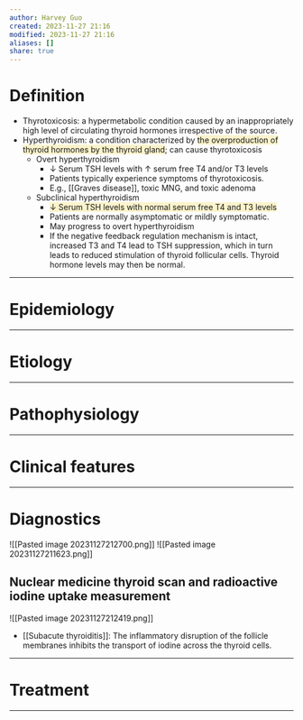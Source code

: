 ```yaml
---
author: Harvey Guo
created: 2023-11-27 21:16
modified: 2023-11-27 21:16
aliases: []
share: true
---
```

# Definition
- Thyrotoxicosis: a hypermetabolic condition caused by an inappropriately high level of circulating thyroid hormones irrespective of the source. 
- Hyperthyroidism: a condition characterized by <span style="background:rgba(240, 200, 0, 0.2)">the overproduction of thyroid hormones by the thyroid gland</span>; can cause thyrotoxicosis
	- Overt hyperthyroidism
		- ↓ Serum TSH levels with ↑ serum free T4 and/or T3 levels
		- Patients typically experience symptoms of thyrotoxicosis.
		- E.g., [[Graves disease]], toxic MNG, and toxic adenoma
	- Subclinical hyperthyroidism
		- <span style="background:rgba(240, 200, 0, 0.2)">↓ Serum TSH levels with normal serum free T4 and T3 levels</span>
		- Patients are normally asymptomatic or mildly symptomatic.
		- May progress to overt hyperthyroidism
		- If the negative feedback regulation mechanism is intact, increased T3 and T4 lead to TSH suppression, which in turn leads to reduced stimulation of thyroid follicular cells. Thyroid hormone levels may then be normal.

---
# Epidemiology


---
# Etiology


---
# Pathophysiology


---
# Clinical features


---
# Diagnostics
![[Pasted image 20231127212700.png]]
![[Pasted image 20231127211623.png]]
## Nuclear medicine thyroid scan and radioactive iodine uptake measurement
![[Pasted image 20231127212419.png]]
- [[Subacute thyroiditis]]: The inflammatory disruption of the follicle membranes inhibits the transport of iodine across the thyroid cells.


---
# Treatment


---
